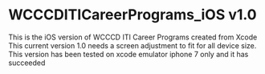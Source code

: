 # WCCCDITICareerPrograms_iOS v1.0
This is the iOS version of WCCCD ITI Career Programs created from Xcode
This current version 1.0 needs a screen adjustment to fit for all device size.
This version has been tested on xcode emulator iphone 7 only and it has succeeded
